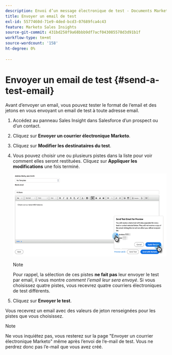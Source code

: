 ```yaml
---
description: Envoi d’un message électronique de test - Documents Marketo - Documentation du produit
title: Envoyer un email de test
exl-id: 5577460d-71e9-4ded-bcd3-07689fca4c43
feature: Marketo Sales Insights
source-git-commit: 431bd258f9a68bbb9df7acf043085578d3d91b1f
workflow-type: tm+mt
source-wordcount: '158'
ht-degree: 0%

---
```


# Envoyer un email de test {#send-a-test-email}

Avant d’envoyer un email, vous pouvez tester le format de l’email et des jetons en vous envoyant un email de test à toute adresse email.

1. Accédez au panneau Sales Insight dans Salesforce d’un prospect ou d’un contact.

1. Cliquez sur **Envoyer un courrier électronique Marketo**.

1. Cliquez sur **Modifier les destinataires du test**.

1. Vous pouvez choisir une ou plusieurs pistes dans la liste pour voir comment elles seront restituées. Cliquez sur **Appliquer les modifications** une fois terminé.

   ![](assets/send-a-test-email-1.png)

   >[!NOTE]
   >
   >Pour rappel, la sélection de ces pistes **ne fait pas** leur envoyer le test par email, il vous montre _comment l&#39;email leur sera envoyé_. Si vous choisissez quatre pistes, vous recevrez quatre courriers électroniques de test différents.

1. Cliquez sur **Envoyer le test**.

Vous recevrez un email avec des valeurs de jeton renseignées pour les pistes que vous choisissez.

>[!NOTE]
>
>Ne vous inquiétez pas, vous resterez sur la page &quot;Envoyer un courrier électronique Marketo&quot; même après l’envoi de l’e-mail de test. Vous ne perdrez donc pas l’e-mail que vous avez créé.
